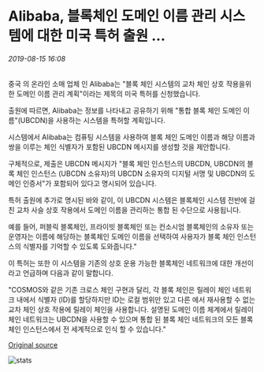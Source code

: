 # Alibaba, 블록체인 도메인 이름 관리 시스템에 대한 미국 특허 출원 ...

###### 2019-08-15 16:08

중국 의 온라인 소매 업체 인 Alibaba는 "블록 체인 시스템의 교차 체인 상호 작용을위한 도메인 이름 관리 계획"이라는 제목의 미국 특허를 신청했습니다.

출원에 따르면, Alibaba는 정보를 나타내고 공유하기 위해 "통합 블록 체인 도메인 이름"(UBCDN)을 사용하는 시스템을 특허할 계획입니다.

시스템에서 Alibaba는 컴퓨팅 시스템을 사용하여 블록 체인 도메인 이름과 해당 이름과 쌍을 이루는 체인 식별자가 포함된 UBCDN 메시지를 생성할 것을 제안합니다.

구체적으로, 제출은 UBCDN 메시지가 "블록 체인 인스턴스의 UBCDN, UBCDN의 블록 체인 인스턴스 (UBCDN 소유자)의 UBCDN 소유자의 디지털 서명 및 UBCDN의 도메인 인증서"가 포함되어 있다고 명시되어 있습니다.

특허 출원에 추가로 명시된 바와 같이, 이 UBCDN 시스템은 블록체인 시스템 전반에 걸친 교차 사슬 상호 작용에서 도메인 이름을 관리하는 통합 된 수단으로 사용됩니다.

예를 들어, 퍼블릭 블록체인, 프라이빗 블록체인 또는 컨소시엄 블록체인의 소유자 또는 운영자는 이름에 해당하는 블록체인 도메인 이름을 선택하여 사용자가 블록 체인 인스턴스의 식별자를 기억할 수 있도록 도와줍니다."

이 특허는 또한 이 시스템을 기존의 상호 운용 가능한 블록체인 네트워크에 대한 개선이라고 언급하며 다음과 같이 말합니다.

"COSMOS와 같은 기존 크로스 체인 구현과 달리, 각 블록 체인은 릴레이 체인 네트워크 내에서 식별자 (ID)를 할당하지만 ID는 로컬 범위만 있고 다른 에서 재사용할 수 없는 교차 체인 상호 작용에 릴레이 체인을 사용합니다. 설명된 도메인 이름 체계에서 릴레이 체인 네트워크는 UBCDN을 사용할 수 있으며 통합 된 블록 체인 네트워크의 모든 블록 체인 인스턴스에서 전 세계적으로 인식 할 수 있습니다."

[Original source](https://cointelegraph.com/news/alibaba-files-us-patent-for-blockchain-domain-name-management-system)

![stats](https://c.statcounter.com/11760860/0/a89fa40b/1/ "stats")